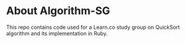 # About Algorithm-SG
This repo contains code used for a Learn.co study group on QuickSort algorithm and its implementation in Ruby.
